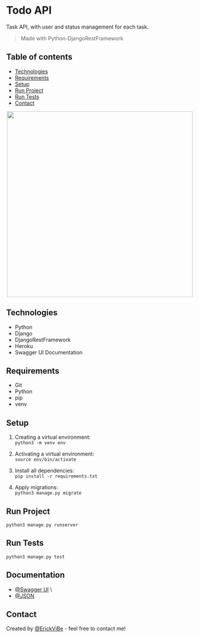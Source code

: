 # Todo API
Task API, with user and status management for each task.
> Made with Python-DjangoRestFramework

## Table of contents
* [Technologies](#technologies)
* [Requirements](#requirements)
* [Setup](#setup)
* [Run Project](#run-project)
* [Run Tests](#run-tests)
* [Contact](#contact)

<p align='center'>
  <img src="https://miro.medium.com/max/4000/1*8ygFKYb0Yo6Hc-vnScGA9A.png" width="500" >
</p>

## Technologies
* Python
* Django
* DjangoRestFramework
* Heroku
* Swagger UI Documentation

## Requirements
* Git
* Python
* pip
* venv

## Setup
1. Creating a virtual environment:\
`python3 -m venv env`

2. Activating a virtual environment:\
`source env/bin/activate`

3. Install all dependencies:\
`pip install -r requirements.txt`

4. Apply migrations:\
`python3 manage.py migrate`

## Run Project
`python3 manage.py runserver`

## Run Tests
`python3 manage.py test`

## Documentation
* [@Swagger UI](https://todo-api-vibe.herokuapp.com/docs/) \
* [@JSON](https://todo-api-vibe.herokuapp.com/docs.json)

## Contact
Created by [@ErickViBe](https://erickvibeportfolio.web.app/) - feel free to contact me!
